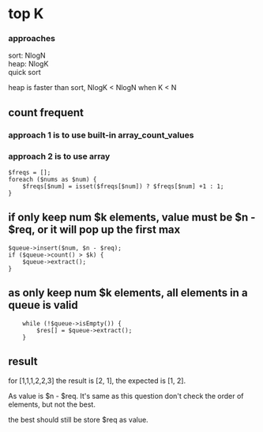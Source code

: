 # top K

### approaches

sort: NlogN  
heap: NlogK  
quick sort  

heap is faster than sort, NlogK < NlogN when K < N

## count frequent

### approach 1 is to use built-in array_count_values

### approach 2 is to use array

    $freqs = []; 
    foreach ($nums as $num) { 
        $freqs[$num] = isset($freqs[$num]) ? $freqs[$num] +1 : 1; 
    } 

## if only keep num $k elements, value must be $n - $req, or it will pop up the first max
            
    $queue->insert($num, $n - $req);
    if ($queue->count() > $k) {
        $queue->extract();
    }
            
## as only keep num $k elements, all elements in a queue is valid
        while (!$queue->isEmpty()) {
            $res[] = $queue->extract();    
        }
        
## result

for [1,1,1,2,2,3] the result is [2, 1], the expected is [1, 2]. 

As value is $n - $req. It's same as this question don't check the order of elements, but not the best. 

the best should still be store $req as value.
        
